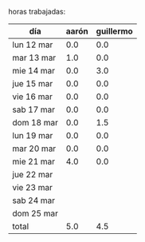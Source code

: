 horas trabajadas:

|día       |aarón|guillermo|
|----------|-----|---------|
|lun 12 mar|  0.0|      0.0|
|mar 13 mar|  1.0|      0.0|
|mie 14 mar|  0.0|      3.0|
|jue 15 mar|  0.0|      0.0|
|vie 16 mar|  0.0|      0.0|
|sab 17 mar|  0.0|      0.0|
|dom 18 mar|  0.0|      1.5|
|lun 19 mar|  0.0|      0.0|
|mar 20 mar|  0.0|      0.0|
|mie 21 mar|  4.0|      0.0|
|jue 22 mar|     |         |
|vie 23 mar|     |         |
|sab 24 mar|     |         |
|dom 25 mar|     |         |
|total     |  5.0|      4.5|
